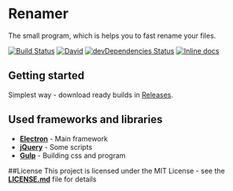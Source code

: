 # Renamer
The small program, which is helps you to fast rename your files.

[![Build Status](https://travis-ci.org/evgen-gruzinov/renamer.svg?branch=master)](https://travis-ci.org/evgen-gruzinov/renamer)
[![David](https://david-dm.org/evgen-gruzinov/renamer.svg)](https://david-dm.org/evgen-gruzinov/renamer.svg)
[![devDependencies Status](https://david-dm.org/evgen-gruzinov/renamer/dev-status.svg)](https://david-dm.org/evgen-gruzinov/renamer?type=dev)
[![Inline docs](http://inch-ci.org/github/evgen-gruzinov/renamer.svg?branch=master)](http://inch-ci.org/github/evgen-gruzinov/renamer)
## Getting started
Simplest way - download ready builds in [Releases](https://github.com/evgen-gruzinov/renamer/releases).

## Used frameworks and libraries
- **[Electron](https://electronjs.org/)** - Main framework
- **[jQuery](http://jquery.com/)** - Some scripts
- **[Gulp](https://gulpjs.com/)** - Building css and program

##License 
This project is licensed under the MIT License - see the **[LICENSE.md](https://github.com/evgen-gruzinov/renamer/blob/master/LICENSE)** file for details